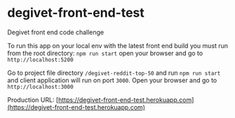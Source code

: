# degivet-front-end-test

Degivet front end code challenge

To run this app on your local env with the latest front end build you must run from the root directory:
`npm run start`
open your browser and go to `http://localhost:5200`

Go to project file directory `/degivet-reddit-top-50` and run `npm run start` and client application will run on port `3000`.
Open your browser and go to `http://localhost:3000`

Production URL: [https://degivet-front-end-test.herokuapp.com](https://degivet-front-end-test.herokuapp.com)

